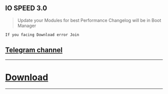 ## IO SPEED 3.0 
> Update your Modules for best Performance
> Changelog will be in Boot Manager

`If you facing Download error Join `
## [Telegram channel](https://t.me/jonjeexee)

---

# [Download](https://adlinkfly.in/IO_SPEED_3_0)

---
